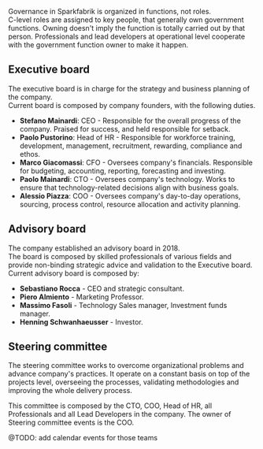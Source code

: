 Governance in Sparkfabrik is organized in functions, not roles.  
C-level roles are assigned to key people, that generally own government functions. Owning doesn't imply the function is totally carried out by that person. Professionals and lead developers at operational level cooperate with the government function owner to make it happen.

## Executive board

The executive board is in charge for the strategy and business planning of the company.  
Current board is composed by company founders, with the following duties.

* **Stefano Mainardi**: CEO - Responsible for the overall progress of the company. Praised for success, and held responsible for setback.
* **Paolo Pustorino**: Head of HR - Responsible for workforce training, development, management, recruitment, rewarding, compliance and ethos.
* **Marco Giacomassi**: CFO - Oversees company's financials. Responsible for budgeting, accounting, reporting, forecasting and investing.
* **Paolo Mainardi**: CTO - Oversees company's technology. Works to ensure that technology-related decisions align with business goals.
* **Alessio Piazza**: COO - Oversees company's day-to-day operations, sourcing, process control, resource allocation and activity planning.

## Advisory board

The company established an advisory board in 2018.  
The board is composed by skilled professionals of various fields and provide non-binding strategic advice and validation to the Executive board. Current advisory board is composed by:

* **Sebastiano Rocca** - CEO and strategic consultant.
* **Piero Almiento** - Marketing Professor.
* **Massimo Fasoli** - Technology Sales manager, Investment funds manager.
* **Henning Schwanhaeusser** - Investor.

## Steering committee

The steering committee works to overcome organizational problems and advance company's practices. It operate on a constant basis on top of the projects level, overseeing the processes, validating methodologies and improving the whole delivery process.

This committee is composed by the CTO, COO, Head of HR, all Professionals and all Lead Developers in the company.
The owner of Steering committee events is the COO.

@TODO: add calendar events for those teams